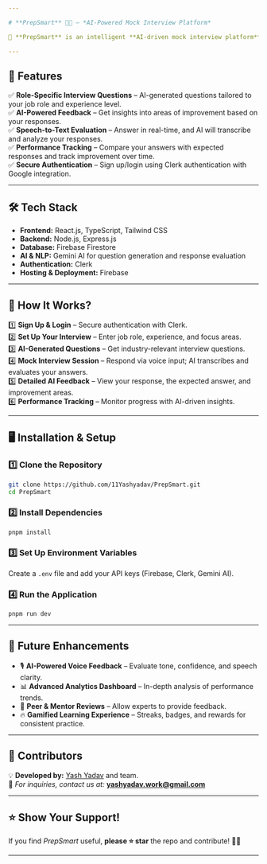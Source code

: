 ```yaml
---

# **PrepSmart** 🎤💡 – *AI-Powered Mock Interview Platform*  

🚀 **PrepSmart** is an intelligent **AI-driven mock interview platform** designed to help job seekers **prepare effectively** with **personalized** interview questions, **real-time AI feedback**, and **detailed performance analysis**.

---
```


## **📌 Features**  

✅ **Role-Specific Interview Questions** – AI-generated questions tailored to your job role and experience level.  
✅ **AI-Powered Feedback** – Get insights into areas of improvement based on your responses.  
✅ **Speech-to-Text Evaluation** – Answer in real-time, and AI will transcribe and analyze your responses.  
✅ **Performance Tracking** – Compare your answers with expected responses and track improvement over time.  
✅ **Secure Authentication** – Sign up/login using Clerk authentication with Google integration.  

---

## **🛠️ Tech Stack**  

- **Frontend:** React.js, TypeScript, Tailwind CSS  
- **Backend:** Node.js, Express.js  
- **Database:** Firebase Firestore  
- **AI & NLP:** Gemini AI for question generation and response evaluation  
- **Authentication:** Clerk  
- **Hosting & Deployment:** Firebase  

---

## **🚀 How It Works?**  

1️⃣ **Sign Up & Login** – Secure authentication with Clerk.  
2️⃣ **Set Up Your Interview** – Enter job role, experience, and focus areas.  
3️⃣ **AI-Generated Questions** – Get industry-relevant interview questions.  
4️⃣ **Mock Interview Session** – Respond via voice input; AI transcribes and evaluates your answers.  
5️⃣ **Detailed AI Feedback** – View your response, the expected answer, and improvement areas.  
6️⃣ **Performance Tracking** – Monitor progress with AI-driven insights.  

---

## **🖥️ Installation & Setup**  

### **1️⃣ Clone the Repository**  
```sh
git clone https://github.com/11Yashyadav/PrepSmart.git
cd PrepSmart
```

### **2️⃣ Install Dependencies**  
```sh
pnpm install
```

### **3️⃣ Set Up Environment Variables**  
Create a `.env` file and add your API keys (Firebase, Clerk, Gemini AI).  

### **4️⃣ Run the Application**  
```sh
pnpm run dev
```

---

## **📌 Future Enhancements**  

- 🎙️ **AI-Powered Voice Feedback** – Evaluate tone, confidence, and speech clarity.  
- 📊 **Advanced Analytics Dashboard** – In-depth analysis of performance trends.  
- 🤝 **Peer & Mentor Reviews** – Allow experts to provide feedback.  
- 🔥 **Gamified Learning Experience** – Streaks, badges, and rewards for consistent practice.  

---

## **🤝 Contributors**  

💡 **Developed by:** [Yash Yadav](https://github.com/11Yashyadav) and team.  
📧 *For inquiries, contact us at:* **yashyadav.work@gmail.com**  

---

## **⭐ Show Your Support!**  

If you find *PrepSmart* useful, **please ⭐ star** the repo and contribute! 🚀✨  

---

